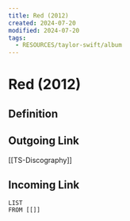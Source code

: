 ```yaml
---
title: Red (2012)
created: 2024-07-20
modified: 2024-07-20
tags:
  - RESOURCES/taylor-swift/album
---
```

# Red (2012)
## Definition

## Outgoing Link
[[TS-Discography]]
## Incoming Link
```dataview
LIST
FROM [[]]
```

